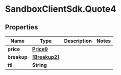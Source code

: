 # SandboxClientSdk.Quote4

## Properties
Name | Type | Description | Notes
------------ | ------------- | ------------- | -------------
**price** | [**Price9**](Price9.md) |  | 
**breakup** | [**[Breakup2]**](Breakup2.md) |  | 
**ttl** | **String** |  | 
